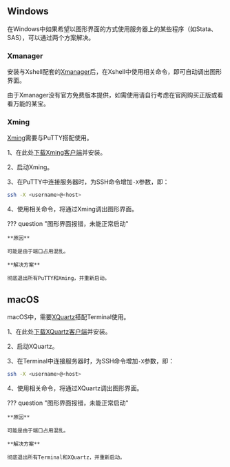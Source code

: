 ## Windows

在Windows中如果希望以图形界面的方式使用服务器上的某些程序（如Stata、SAS），可以通过两个方案解决。

### Xmanager

安装与Xshell配套的[Xmanager](https://www.netsarang.com)后，在Xshell中使用相关命令，即可自动调出图形界面。

由于Xmanager没有官方免费版本提供，如需使用请自行考虑在官网购买正版或看看万能的某宝。

### Xming

[Xming](https://en.wikipedia.org/wiki/Xming)需要与PuTTY搭配使用。

1、在此处[下载Xming客户端](https://sourceforge.net/projects/xming/)并安装。

2、启动Xming。

3、在PuTTY中连接服务器时，为SSH命令增加`-X`参数，即：

```bash
ssh -X <username>@<host>
```

4、使用相关命令，将通过Xming调出图形界面。

??? question "图形界面报错，未能正常启动"

	**原因**
	
	可能是由于端口占用混乱。
	
	**解决方案**
	
	彻底退出所有PuTTY和Xming，并重新启动。

## macOS

macOS中，需要[XQuartz](https://en.wikipedia.org/wiki/XQuartz)搭配Terminal使用。

1、在此处[下载XQuartz客户端](https://www.xquartz.org/)并安装。

2、启动XQuartz。

3、在Terminal中连接服务器时，为SSH命令增加`-X`参数，即：

```bash
ssh -X <username>@<host>
```

4、使用相关命令，将通过XQuartz调出图形界面。

??? question "图形界面报错，未能正常启动"

	**原因**
	
	可能是由于端口占用混乱。
	
	**解决方案**
	
	彻底退出所有Terminal和XQuartz，并重新启动。